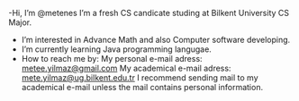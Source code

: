 -Hi, I’m @metenes
I’m a fresh CS candicate studing at Bilkent University CS Major.  
- I’m interested in Advance Math and also Computer software developing.
- I’m currently learning Java programming langugae.
- How to reach me by:
My personal e-mail adress: metee.yilmaz@gmail.com
My academical e-mail adress: mete.yilmaz@ug.bilkent.edu.tr 
I recommend sending mail to my academical e-mail unless the mail contains personal information.

<!---
metenes/metenes is a ✨ special ✨ repository because its `README.md` (this file) appears on your GitHub profile.
You can click the Preview link to take a look at your changes.
--->
